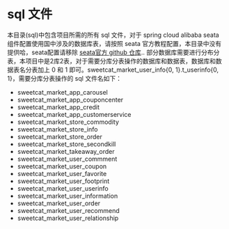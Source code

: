 # sql 文件
本目录(sql)中包含项目所需的所有 sql 文件，对于 spring cloud alibaba seata 组件配置使用国中涉及的数据库表，请按照 seata 官方教程配置，本目录中没有提供哈，seata配置请移除 [seata官方 github 仓库](https://github.com/seata/seata_samples)..
部分数据库需要进行分布分表，本项目中是2库2表，对于需要分库分表操作的数据库和数据表，数据库和数据表名分表加上 0 和 1 即可。sweetcat_market_user_info{0, 1}.t_userinfo{0, 1}，需要分库分表操作的 sql 文件名如下：
* sweetcat_market_app_carousel
* sweetcat_market_app_couponcenter
* sweetcat_market_app_credit
* sweetcat_market_app_customerservice
* sweetcat_market_store_commodity
* sweetcat_market_store_info
* sweetcat_market_store_order
* sweetcat_market_store_secondkill
* sweetcat_market_takeaway_order
* sweetcat_market_user_commment
* sweetcat_market_user_coupon
* sweetcat_market_user_favorite
* sweetcat_market_user_footprint
* sweetcat_market_user_userinfo
* sweetcat_market_user_information
* sweetcat_market_user_order
* sweetcat_market_user_recommend
* sweetcat_market_user_relationship